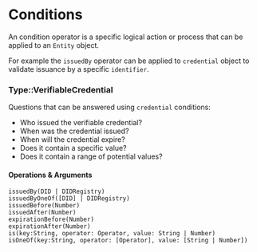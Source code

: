 # Conditions

An condition operator is a specific logical action or process that can be applied to an `Entity` object.

For example the `issuedBy` operator can be applied to `credential` object to validate issuance by a specific `identifier`.

### Type::VerifiableCredential

Questions that can be answered using `credential` conditions:

- Who issued the verifiable credential? 
- When was the credential issued? 
- When will the credential expire?
- Does it contain a specific value? 
- Does it contain a range of potential values?

#### Operations & Arguments
```
issuedBy(DID | DIDRegistry)
issuedByOneOf([DID] | DIDRegistry)
issuedBefore(Number)
issuedAfter(Number)
expirationBefore(Number)
expirationAfter(Number)
is(key:String, operator: Operator, value: String | Number)
isOneOf(key:String, operator: [Operator], value: [String | Number])
```